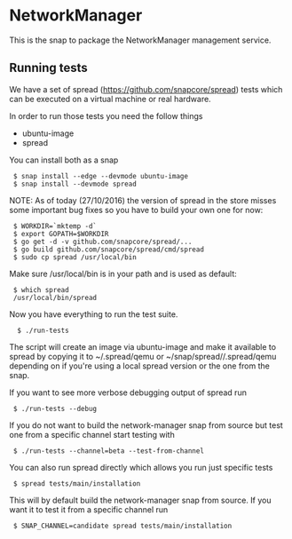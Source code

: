 # NetworkManager

This is the snap to package the NetworkManager management service.

## Running tests

We have a set of spread (https://github.com/snapcore/spread) tests which
can be executed on a virtual machine or real hardware.

In order to run those tests you need the follow things

 * ubuntu-image
 * spread

 You can install both as a snap

```
 $ snap install --edge --devmode ubuntu-image
 $ snap install --devmode spread
```

NOTE: As of today (27/10/2016) the version of spread in the store misses
some important bug fixes so you have to build your own one for now:

```
 $ WORKDIR=`mktemp -d`
 $ export GOPATH=$WORKDIR
 $ go get -d -v github.com/snapcore/spread/...
 $ go build github.com/snapcore/spread/cmd/spread
 $ sudo cp spread /usr/local/bin
```

Make sure /usr/local/bin is in your path and is used as default:

```
 $ which spread
 /usr/local/bin/spread
```

Now you have everything to run the test suite.

```
  $ ./run-tests
```

The script will create an image via ubuntu-image and make it available
to spread by copying it to ~/.spread/qemu or ~/snap/spread/<version>/.spread/qemu
depending on if you're using a local spread version or the one from the
snap.

If you want to see more verbose debugging output of spread run

```
 $ ./run-tests --debug
```

If you do not want to build the network-manager snap from source but test one
from a specific channel start testing with

```
 $ ./run-tests --channel=beta --test-from-channel
```

You can also run spread directly which allows you run just specific tests

```
 $ spread tests/main/installation
```

This will by default build the network-manager snap from source. If you
want it to test it from a specific channel run

```
 $ SNAP_CHANNEL=candidate spread tests/main/installation
```
